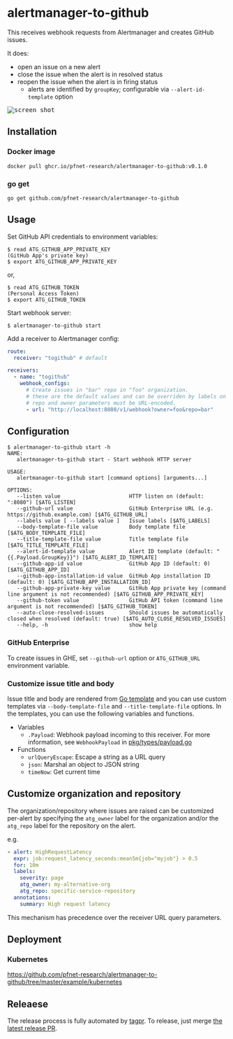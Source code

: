 # alertmanager-to-github

This receives webhook requests from Alertmanager and creates GitHub issues.

It does:

- open an issue on a new alert
- close the issue when the alert is in resolved status
- reopen the issue when the alert is in firing status
  - alerts are identified by `groupKey`; configurable via `--alert-id-template` option

<kbd>![screen shot](doc/screenshot.png)</kbd>

## Installation

### Docker image

```shell
docker pull ghcr.io/pfnet-research/alertmanager-to-github:v0.1.0
```

### go get

```shell
go get github.com/pfnet-research/alertmanager-to-github
```

## Usage

Set GitHub API credentials to environment variables:

```shell
$ read ATG_GITHUB_APP_PRIVATE_KEY
(GitHub App's private key)
$ export ATG_GITHUB_APP_PRIVATE_KEY
```

or,

```shell
$ read ATG_GITHUB_TOKEN
(Personal Access Token)
$ export ATG_GITHUB_TOKEN
```

Start webhook server:

```
$ alertmanager-to-github start
```

Add a receiver to Alertmanager config:

```yaml
route:
  receiver: "togithub" # default

receivers:
  - name: "togithub"
    webhook_configs:
      # Create issues in "bar" repo in "foo" organization.
      # these are the default values and can be overriden by labels on the alert
      # repo and owner parameters must be URL-encoded.
      - url: "http://localhost:8080/v1/webhook?owner=foo&repo=bar"
```

## Configuration

```shell
$ alertmanager-to-github start -h
NAME:
   alertmanager-to-github start - Start webhook HTTP server

USAGE:
   alertmanager-to-github start [command options] [arguments...]

OPTIONS:
   --listen value                      HTTP listen on (default: ":8080") [$ATG_LISTEN]
   --github-url value                  GitHub Enterprise URL (e.g. https://github.example.com) [$ATG_GITHUB_URL]
   --labels value [ --labels value ]   Issue labels [$ATG_LABELS]
   --body-template-file value          Body template file [$ATG_BODY_TEMPLATE_FILE]
   --title-template-file value         Title template file [$ATG_TITLE_TEMPLATE_FILE]
   --alert-id-template value           Alert ID template (default: "{{.Payload.GroupKey}}") [$ATG_ALERT_ID_TEMPLATE]
   --github-app-id value               GitHub App ID (default: 0) [$ATG_GITHUB_APP_ID]
   --github-app-installation-id value  GitHub App installation ID (default: 0) [$ATG_GITHUB_APP_INSTALLATION_ID]
   --github-app-private-key value      GitHub App private key (command line argument is not recommended) [$ATG_GITHUB_APP_PRIVATE_KEY]
   --github-token value                GitHub API token (command line argument is not recommended) [$ATG_GITHUB_TOKEN]
   --auto-close-resolved-issues        Should issues be automatically closed when resolved (default: true) [$ATG_AUTO_CLOSE_RESOLVED_ISSUES]
   --help, -h                          show help
```

### GitHub Enterprise

To create issues in GHE, set `--github-url` option or `ATG_GITHUB_URL` environment variable.

### Customize issue title and body

Issue title and body are rendered from [Go template](https://golang.org/pkg/text/template/) and you can use custom templates via `--body-template-file` and `--title-template-file` options. In the templates, you can use the following variables and functions.

- Variables
  - `.Payload`: Webhook payload incoming to this receiver. For more information, see `WebhookPayload` in [pkg/types/payload.go](https://github.com/pfnet-research/alertmanager-to-github/blob/master/pkg/types/payload.go)
- Functions
  - `urlQueryEscape`: Escape a string as a URL query
  - `json`: Marshal an object to JSON string
  - `timeNow`: Get current time

## Customize organization and repository

The organization/repository where issues are raised can be customized per-alert by specifying the `atg_owner` label for the organization and/or the `atg_repo` label for the repository on the alert.

e.g.

```yaml
- alert: HighRequestLatency
  expr: job:request_latency_seconds:mean5m{job="myjob"} > 0.5
  for: 10m
  labels:
    severity: page
    atg_owner: my-alternative-org
    atg_repo: specific-service-repository
  annotations:
    summary: High request latency
```

This mechanism has precedence over the receiver URL query parameters.

## Deployment

### Kubernetes

https://github.com/pfnet-research/alertmanager-to-github/tree/master/example/kubernetes

## Releaese

The release process is fully automated by [tagpr](https://github.com/Songmu/tagpr). To release, just merge [the latest release PR](https://github.com/pfnet-research/alertmanager-to-github/pulls?q=is:pr+is:open+label:tagpr).
